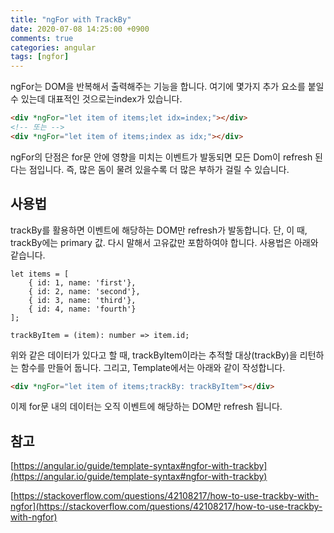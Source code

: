 ```yaml
---
title: "ngFor with TrackBy"
date: 2020-07-08 14:25:00 +0900
comments: true
categories: angular
tags: [ngfor]
---
```



ngFor는 DOM을 반복해서 출력해주는 기능을 합니다. 여기에 몇가지 추가 요소를 붙일 수 있는데 대표적인 것으로는index가 있습니다.

```html
<div *ngFor="let item of items;let idx=index;"></div>
<!-- 또는 -->
<div *ngFor="let item of items;index as idx;"></div>
```

ngFor의 단점은 for문 안에 영향을 미치는 이벤트가 발동되면 모든 Dom이 refresh 된다는 점입니다. 즉, 많은 돔이 물려 있을수록 더 많은 부하가 걸릴 수 있습니다. 

## 사용법

trackBy를 활용하면 이벤트에 해당하는 DOM만 refresh가 발동합니다. 단, 이 때, trackBy에는 primary 값. 다시 말해서 고유값만 포함하여야 합니다. 사용법은 아래와 같습니다.

```tsx
let items = [
	{ id: 1, name: 'first'},
	{ id: 2, name: 'second'},
	{ id: 3, name: 'third'},
	{ id: 4, name: 'fourth'}
];

trackByItem = (item): number => item.id;
```

위와 같은 데이터가 있다고 할 때, trackByItem이라는 추적할 대상(trackBy)을 리턴하는 함수를 만들어 둡니다. 그리고, Template에서는 아래와 같이 작성합니다.

```html
<div *ngFor="let item of items;trackBy: trackByItem"></div>
```

이제 for문 내의 데이터는 오직 이벤트에 해당하는 DOM만 refresh 됩니다.

## 참고

[https://angular.io/guide/template-syntax#ngfor-with-trackby](https://angular.io/guide/template-syntax#ngfor-with-trackby)

[https://stackoverflow.com/questions/42108217/how-to-use-trackby-with-ngfor](https://stackoverflow.com/questions/42108217/how-to-use-trackby-with-ngfor)